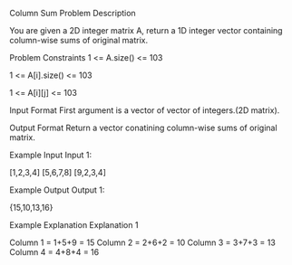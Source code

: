 Column Sum
Problem Description

You are given a 2D integer matrix A, return a 1D integer vector containing column-wise sums of original matrix.



Problem Constraints
1 <= A.size() <= 103

1 <= A[i].size() <= 103

1 <= A[i][j] <= 103



Input Format
First argument is a vector of vector of integers.(2D matrix).



Output Format
Return a vector conatining column-wise sums of original matrix.



Example Input
Input 1:

[1,2,3,4]
[5,6,7,8]
[9,2,3,4]


Example Output
Output 1:

{15,10,13,16}


Example Explanation
Explanation 1

Column 1 = 1+5+9 = 15
Column 2 = 2+6+2 = 10
Column 3 = 3+7+3 = 13
Column 4 = 4+8+4 = 16